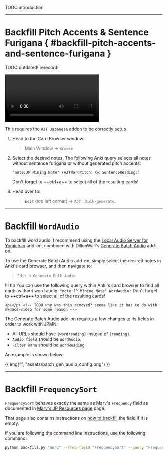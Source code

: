 
TODO introduction

---

# Backfill Pitch Accents & Sentence Furigana { #backfill-pitch-accents-and-sentence-furigana }

TODO outdated! rerecord!

![type:video](assets/importing/batch_editing.mp4)

This requires the `AJT Japanese` addon to be [correctly setup](setupanki.md#ajt-japanese).

1. Head to the Card Browser window:

    > Main Window →  `Browse`

2. Select the desired notes.
    The following Anki query selects all notes without sentence furigana or without generated pitch accents:
    ```
    "note:JP Mining Note" (AJTWordPitch: OR SentenceReading:)
    ```
    Don't forget to ++ctrl+a++ to select all of the resulting cards!

3. Head over to:

    > `Edit` (top left corner) →  `AJT: Bulk-generate`.

---

# Backfill `WordAudio`

To backfill word audio, I recommend using the
[Local Audio Server for Yomichan](https://github.com/themoeway/local-audio-yomichan) add-on,
combined with DillonWall's
[Generate Batch Audio](https://github.com/DillonWall/generate-batch-audio-anki-addon) add-on.

To use the Generate Batch Audio add-on, simply select the desired notes in Anki's card browser,
and then navigate to:

> `Edit` →  `Generate Bulk Audio`

!!! tip
    You can use the following query within Anki's card browser to find all cards without word audio:
    ```
    "note:JP Mining Note" WordAudio:
    ```
    Don't forget to ++ctrl+a++ to select all of the resulting cards!

    <p></p> <!-- TODO why was this removed? seems like it has to do with mkdocs-video for some reason -->

The Generate Batch Audio add-on requires a few changes to its fields in order to work with JPMN:

- All URLs should have `{wordreading}` instead of `{reading}`.
- `Audio field` should be `WordAudio`.
- `Filter kana` should be `WordReading`.

An example is shown below:

{{ img("", "assets/batch_gen_audio_config.png") }}

---

# Backfill `FrequencySort`

`FrequencySort` behaves exactly the same as Marv's `Frequency` field as documented in
[Marv's JP Resources page](https://github.com/MarvNC/JP-Resources#sorting-mined-anki-cards-by-frequency)
page.

That page also contains instructions on
[how to backfill](https://github.com/MarvNC/JP-Resources#backfilling-old-cards)
the field if it is empty.

If you are following the command line instructions, use the following command:
```bash
python backfill.py "Word" --freq-field "FrequencySort" --query "FrequencySort: \"note:JP Mining Note\""
```


